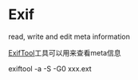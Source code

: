 # Exif

read, write and edit meta information

[ExifTool](https://exiftool.org/)工具可以用来查看meta信息

exiftool -a -S -G0 xxx.ext
